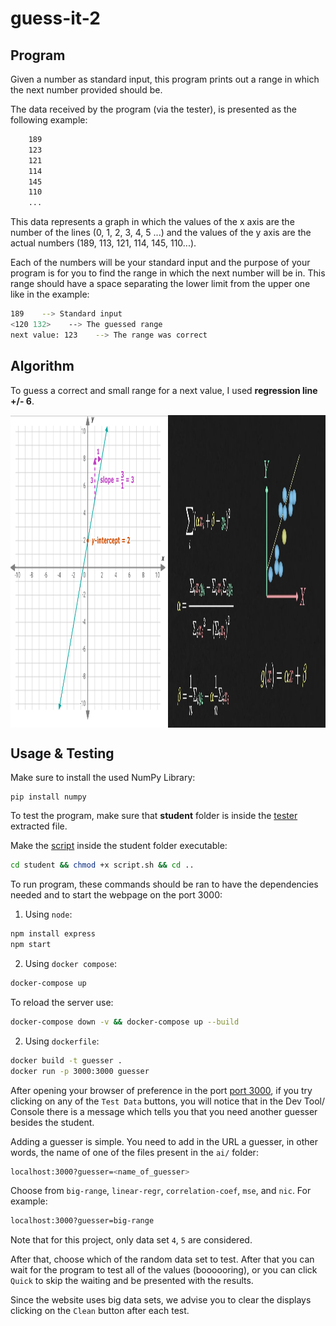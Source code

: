 # guess-it-2

## Program

Given a number as standard input, this program prints out a range in which the next number provided should be.

The data received by the program (via the tester), is presented as the following example:
```bash
    189
    123
    121
    114
    145
    110
    ...
```

This data represents a graph in which the values of the x axis are the number of the lines (0, 1, 2, 3, 4, 5 ...) and the values of the y axis are the actual numbers (189, 113, 121, 114, 145, 110...).

Each of the numbers will be your standard input and the purpose of your program is for you to find the range in which the next number will be in. This range should have a space separating the lower limit from the upper one like in the example:
```bash
189    --> Standard input
<120 132>    --> The guessed range
next value: 123    --> The range was correct
```

## Algorithm

To guess a correct and small range for a next value, I used **regression line +/- 6**.

<div style="display: flex; height: 500px;">
    <img src="student/images/concept.png" alt="linear/concept" style="flex: 1; width: 49%;">
    <img src="student/images/formula.png" alt="linear/formula" style="flex: 1; width: 49%;">
</div>

## Usage & Testing

Make sure to install the used NumPy Library:

```
pip install numpy
```

To test the program, make sure that **student** folder is inside the [tester](https://assets.01-edu.org/guess-it/guess-it-dockerized.zip) extracted file.

Make the [script](./script.sh) inside the student folder executable:

```bash
cd student && chmod +x script.sh && cd ..
```

To run program, these commands should be ran to have the
dependencies needed and to start the webpage on the port 3000:


1. Using `node`:

```bash
npm install express
npm start
```

2. Using `docker compose`:

```bash
docker-compose up
```

To reload the server use:

```bash
docker-compose down -v && docker-compose up --build
```

2. Using `dockerfile`:

```bash
docker build -t guesser .
docker run -p 3000:3000 guesser
``` 

After opening your browser of preference in the port
[port 3000](http://localhost:3000/), if you try clicking on any of the `Test Data`
buttons, you will notice that in the Dev Tool/ Console there is a message which
tells you that you need another guesser besides the student.

Adding a guesser is simple. You need to add in the URL a guesser, in other
words, the name of one of the files present in the `ai/` folder:

```bash
localhost:3000?guesser=<name_of_guesser>
```

Choose from `big-range`, `linear-regr`, `correlation-coef`, `mse`, and `nic`. For example:

```bash
localhost:3000?guesser=big-range
```

Note that for this project, only data set `4`, `5` are considered.

After that, choose which of the random data set to test. After that you can
wait for the program to test all of the values (boooooring), or you can click
`Quick` to skip the waiting and be presented with the results.

Since the website uses big data sets, we advise you to clear the displays
clicking on the `Clean` button after each test.